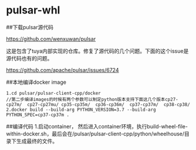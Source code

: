 # pulsar-whl

##下载pulsar源代码

https://github.com/wenxuwan/pulsar

这是包含了tuya内部实现的仓库。修复了源代码的几个问题。下面的这个issue是源代码也有的问题。

https://github.com/apache/pulsar/issues/6724

##本地编译docker image

    1.cd pulsar/pulsar-client-cpp/docker
    //第二步编译images的时候有两个参数可以制定python版本支持下面这几个版本cp27-cp27m/  cp27-cp27mu/ cp35-cp35m/  cp36-cp36m/  cp37-cp37m/  cp38-cp38/
    2.docker build --build-arg PYTHON_VERSION=3.7 --build-arg PYTHON_SPEC=cp37-cp37m . 
    
##编译代码
    1.启动container， 然后进入container环境，执行build-wheel-file-within-docker.sh，最后会在/pulsar/pulsar-client-cpp/python/wheelhouse/目录下生成最终的文件。
    
